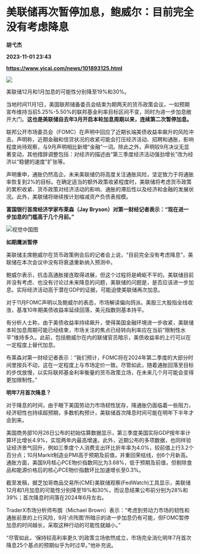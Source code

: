 # 美联储再次暂停加息，鲍威尔：目前完全没有考虑降息
**胡弋杰**

**2023-11-01 23:43**

**https://www.yicai.com/news/101893125.html**

![](https://imgcdn.yicai.com/uppics/slides/2023/11/750c8d6bc38991ea2b4e939aa5650f67.jpg)

美联储12月和1月加息的可能性分别降至19%和30%。

当地时间11月1日，美国联邦储备委员会结束为期两天的货币政策会议，一如预期宣布维持当前5.25%-5.50%的联邦基金利率目标区间不变，同时为进一步加息敞开大门。**这也是美联储自去年3月开启本轮加息周期以来，连续第二次暂停加息。**

联邦公开市场委员会（FOMC）在声明中回应了近期长端美债收益率飙升的风险冲击。声明称，近期金融和信贷状况的收紧可能会打压经济活动、招聘和通胀，影响程度尚待观察，与9月声明相比新增“金融”一词。除此之外，声明较9月决议无显著变动，其他措辞调整包括：对经济的描述由“第三季度经济活动强劲增长”改为经济以“稳健的速度”扩张等。

声明重申，通胀仍然高企。未来美联储仍将高度关注通胀风险，坚定致力于将通胀率恢复到2%的目标。在确定适当的额外政策收紧程度时，美联储将考虑货币政策的累积收紧、货币政策对经济活动的影响、通胀的滞后性以及经济和金融的发展状况。此外，美联储将继续按计划缩减资产负债表规模。

**富国银行首席经济学家布莱森（Jay Bryson）对第一财经记者表示：“现在进一步加息的门槛高于几个月前。”**

![视觉中国图](https://imgcdn.yicai.com/uppics/images/2023/11/d9f81340c91cbe9950d6ea575bce19c9.jpg)

**如期鹰派暂停**

美联储主席鲍威尔在货币政策例会后的记者会上说，“目前完全没有考虑降息”，美联储在本次会议中没有将衰退重新纳入预测中。

鲍威尔表示，抗击高通胀接连取得进展，但这个过程将是崎岖不平的。美联储目前并没有考虑、也没有讨论过未来降息的问题，美联储的问题是，是否应该进一步加息。实际经济活动高于潜在GDP的证据，可能迫使美联储再次加息。

对于11月FOMC声明以及鲍威尔的表态，市场解读偏向鸽派。美股三大股指全线收涨，基准10年期美债收益率延续回落，美元指数则基本持平。

有分析人士称，由于美债收益率持续飙升，使得美国金融环境进一步收紧，美联储本轮加息周期可能已经结束，市场关注的焦点已经转向利率应在当前“限制性水平”维持多久。此前，包括鲍威尔在内的联储官员暗示，美债收益率的上行可以在一定程度上替代加息。

布莱森对第一财经记者表示：“我们预计，FOMC将在2024年第二季度的大部分时间里按兵不动，这在一定程度上与市场定价一致。尽管如此，随着通胀回落至目标的步伐放慢，以实际联邦基金利率衡量的货币政策立场，在未来几个月可能会变得更加限制性。”

**明年7月首次降息？**

对于降息的时间，由于眼下美国劳动力市场韧性犹存，降通胀仍面临着一些阻力，经济韧性也持续超预期，多数机构预计，美联储首次降息时间可能在明年下半年才会到来。

美国商务部10月26日公布的初始估算数据显示，第三季度美国实际GDP按年率计算环比增长4.9%，实现两年内最高增速。此外，近期公布的多项数据，也同样验证经济景气回升，例如三季度个人消费支出环比折年率为4.0%，较前值上行3.2个百分点；10月Markit制造业PMI高于预期及前值，并重回荣枯线，创6个月新高。通胀方面，美国9月核心PCE物价指数同比为3.68%，低于预期及前值，但剔除食品和能源价格后的核心PCE物价指数环比加速增长至0.3%。

截至发稿，据芝加哥商品交易所(CME)美联储观察(FedWatch)工具显示，美联储12月和1月加息的可能性分别降至19%和30%，而议息结果公布前分别为28%和39%；首次降息时间落在2024年6月左右。

TraderX市场分析师布朗（Michael Brown）表示：“考虑到劳动力市场的韧性和通胀前景的上行风险，9月‘点阵图’所暗示的进一步加息仍有可能，但FOMC暂停加息的时间越长，采取这种行动的可能性就越小。”

“尽管如此，‘保持较高利率更久’的政策立场依然成立，市场完全消化明年7月首次降息25个基点的预期似乎为时过早。”他补充说。
